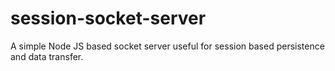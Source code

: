# session-socket-server
A simple Node JS based socket server useful for session based persistence and data transfer.
